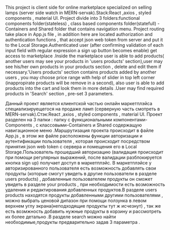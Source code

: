 This project is client side for online marketplace specialized on selling lamps (server side watch in MERN-servak).Stack:React ,axios , styled components , material UI.
Project divide into 3 folders:functional components folder(stateless) , class based components folder(statefull) - Containers and Shared folder that contains navigation menu. Project routing take place in App.js file , in addition here are located authorization and authentication functions , that accept  json web token from server and put it to the Local Storage.Authenticated user (after confirming validation of each input field with regular expression a sign up button becomes enable) get access to marketplace .Inside the marketplace user is able to add products( another users may see your products in 'users products' section),user may see his/her own products in your products section , delete and edit them if necessary.'Users products' section contains products added by another users , you may choose price range with help of slider in top left corner (inappropirate  products will be remove in a second), also user is able to add products into the cart and look them in more details .User may find required products in 'Search' section , pre-set 3 parameters.

Данный проект является клиентской частью онлайн маркетплэйса специализируещегося на продаже ламп (серверную часть смотреть в MERN-servak).Стэк:React ,axios , styled components , material UI.
Проект разделен на 3 папки : папку с функциональными компонентами-Components , с классовыми-Containers и  Shared содержащую навигационное меню .Маршрутизация проекта происходит в файле App.js , в этом же файле расположены функции авторизации и аутентификации пользователя , которая происходит посредством принятия json web token с сервера и помещения его в Local Storage.Пользователь прошедший авторизацию (валидация происходит при помощи регулярных выражений, после валидации разблокируется кнопка sign up) получает доступ в маркетплэйс. В маркетплэйсе у авторизированного пользователя есть возможность добавлять свои продукты (которые смогут увидеть в другие пользователи в разделе users products) , добавленные пользователем продукты он сможет увидеть в разделе your products , при необходимости есть возможность удаления и редактирования добавленных продуктов.В разделе users products  находятся продукты добавленными другими пользователями , можно выбрать ценовой дипазон при помощи ползунка в левом верхнем углу экрана(неподходящие продукты тут ж исчезнут) , так же есть возмжность добавить нужные продукты в корзину и рассмотреть их более детально .В разделе search можно найти необходимые,продукты предварительно задав 3 параметра .
